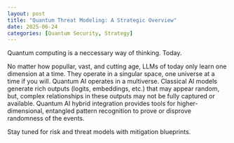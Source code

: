 ```yaml
---
layout: post
title: "Quantum Threat Modeling: A Strategic Overview"
date: 2025-06-24
categories: [Quantum Security, Strategy]
---
```


Quantum computing is a neccessary way of thinking. Today. 

No matter how popullar, vast, and cutting age, LLMs of today only learn one dimension at a time. They operate in a singular space, one universe at a time if you will. Quantum AI operates in a multiverse.  Classical AI models generate rich outputs (logits, embeddings, etc.) that may appear random, but, complex relationships in these outputs may not be fully captured or available. Quantum AI hybrid integration provides tools for higher-dimensional, entangled pattern recognition to prove or disprove randomness of the events. 

Stay tuned for risk and threat models with mitigation blueprints.
